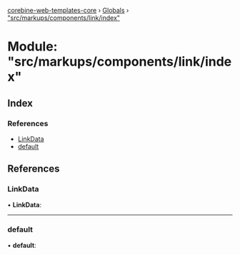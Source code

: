 [corebine-web-templates-core](../README.md) › [Globals](../globals.md) › ["src/markups/components/link/index"](_src_markups_components_link_index_.md)

# Module: "src/markups/components/link/index"

## Index

### References

* [LinkData](_src_markups_components_link_index_.md#linkdata)
* [default](_src_markups_components_link_index_.md#default)

## References

###  LinkData

• **LinkData**:

___

###  default

• **default**:
